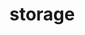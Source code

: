 # storage
<ClientOnly>
  <description :tagNameList="['浏览器']" description="storage" /> 
</ClientOnly>